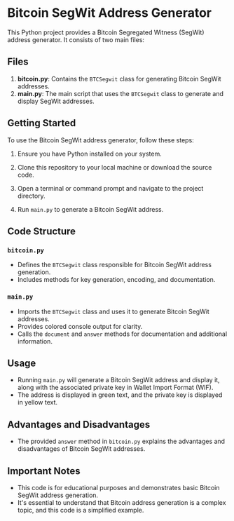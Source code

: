 # Bitcoin SegWit Address Generator

This Python project provides a Bitcoin Segregated Witness (SegWit) address generator. It consists of two main files:

## Files

1. **bitcoin.py**: Contains the `BTCSegwit` class for generating Bitcoin SegWit addresses.
2. **main.py**: The main script that uses the `BTCSegwit` class to generate and display SegWit addresses.

## Getting Started

To use the Bitcoin SegWit address generator, follow these steps:

1. Ensure you have Python installed on your system.

2. Clone this repository to your local machine or download the source code.

3. Open a terminal or command prompt and navigate to the project directory.

4. Run `main.py` to generate a Bitcoin SegWit address.

## Code Structure

### `bitcoin.py`

- Defines the `BTCSegwit` class responsible for Bitcoin SegWit address generation.
- Includes methods for key generation, encoding, and documentation.

### `main.py`

- Imports the `BTCSegwit` class and uses it to generate Bitcoin SegWit addresses.
- Provides colored console output for clarity.
- Calls the `document` and `answer` methods for documentation and additional information.

## Usage

- Running `main.py` will generate a Bitcoin SegWit address and display it, along with the associated private key in Wallet Import Format (WIF).
- The address is displayed in green text, and the private key is displayed in yellow text.

## Advantages and Disadvantages

- The provided `answer` method in `bitcoin.py` explains the advantages and disadvantages of Bitcoin SegWit addresses.

## Important Notes

- This code is for educational purposes and demonstrates basic Bitcoin SegWit address generation.
- It's essential to understand that Bitcoin address generation is a complex topic, and this code is a simplified example.
